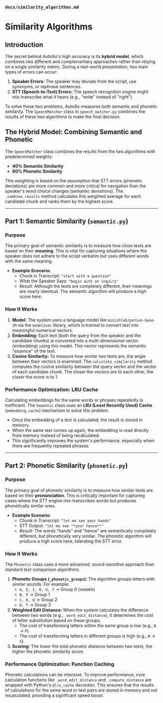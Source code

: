 ### `docs/similarity_algorithms.md`

# Similarity Algorithms

## Introduction

The secret behind AutoSo's high accuracy is its **hybrid model**, which combines two different and complementary approaches rather than relying on a single similarity metric. During a real-world presentation, two main types of errors can occur:

1.  **Speaker Errors:** The speaker may deviate from the script, use synonyms, or rephrase sentences.
2.  **STT (Speech-to-Text) Errors:** The speech recognition engine might mis-transcribe what it hears (e.g., "write" instead of "right").

To solve these two problems, AutoSo measures both semantic and phonetic similarity. The `SpeechMatcher` class in `speech_matcher.py` combines the results of these two algorithms to make the final decision.

## The Hybrid Model: Combining Semantic and Phonetic

The `SpeechMatcher` class combines the results from the two algorithms with predetermined weights:

-   **40% Semantic Similarity**
-   **60% Phonetic Similarity**

This weighting is based on the assumption that STT errors (phonetic deviations) are more common and more critical for navigation than the speaker's word choice changes (semantic deviations). The `_combine_results` method calculates this weighted average for each candidate chunk and ranks them by the highest score.

---

## Part 1: Semantic Similarity (`semantic.py`)

### Purpose

The primary goal of semantic similarity is to measure how close texts are based on their **meaning**. This is vital for capturing situations where the speaker does not adhere to the script verbatim but uses different words with the same meaning.

-   **Example Scenario:**
    -   Chunk in Transcript: `"start with a question"`
    -   What the Speaker Says: `"begin with an inquiry"`
    -   *Result:* Although the texts are completely different, their meanings are nearly identical. The semantic algorithm will produce a high score here.

### How It Works

1.  **Model:** The system uses a language model like `minishlab/potion-base-2M` via the `model2vec` library, which is trained to convert text into meaningful numerical vectors.
2.  **Embedding:** Each text (both the query from the speaker and the candidate chunks) is converted into a multi-dimensional vector (embedding) using this model. This vector represents the semantic "essence" of the text.
3.  **Cosine Similarity:** To measure how similar two texts are, the angle between their vectors is examined. The `calculate_similarity` method computes the cosine similarity between the query vector and the vector of each candidate chunk. The closer the vectors are to each other, the closer the score is to 1.

### Performance Optimization: LRU Cache

Calculating embeddings for the same words or phrases repeatedly is inefficient. The `Semantic` class uses an **LRU (Least Recently Used) Cache** (`embedding_cache`) mechanism to solve this problem.
-   Once the embedding of a text is calculated, the result is stored in memory.
-   When the same text comes up again, the embedding is read directly from memory instead of being recalculated.
-   This significantly improves the system's performance, especially when there are frequently repeated phrases.

---

## Part 2: Phonetic Similarity (`phonetic.py`)

### Purpose

The primary goal of phonetic similarity is to measure how similar texts are based on their **pronunciation**. This is critically important for capturing cases where the STT engine mis-transcribes words but produces phonetically similar ones.

-   **Example Scenario:**
    -   Chunk in Transcript: `"let me see your hands"`
    -   STT Output: `"let me see **your hence**"`
    -   *Result:* The words "hands" and "hence" are semantically completely different, but phonetically very similar. The phonetic algorithm will produce a high score here, tolerating the STT error.

### How It Works

The `Phonetic` class uses a more advanced, sound-sensitive approach than standard text comparison algorithms:

1.  **Phonetic Groups (`_phonetic_groups`):** The algorithm groups letters with similar sounds. For example:
    -   `A, E, I, O, U, Y` -> Group 0 (vowels)
    -   `B, P` -> Group 1
    -   `C, K, Q` -> Group 2
    -   `D, T` -> Group 3
2.  **Weighted Edit Distance:** When the system calculates the difference between two words (e.g., `_word_edit_distance`), it determines the cost of letter substitution based on these groups.
    -   The cost of transforming letters within the same group is low (e.g., `B` -> `P`).
    -   The cost of transforming letters in different groups is high (e.g., `B` -> `S`).
3.  **Scoring:** The lower the total phonetic distance between two texts, the higher the phonetic similarity score.

### Performance Optimization: Function Caching

Phonetic calculations can be intensive. To improve performance, core calculation functions like `_word_edit_distance` and `_compute_distance` are wrapped with Python's `@lru_cache` decorator. This ensures that the results of calculations for the same word or text pairs are stored in memory and not recalculated, providing a significant speed boost.